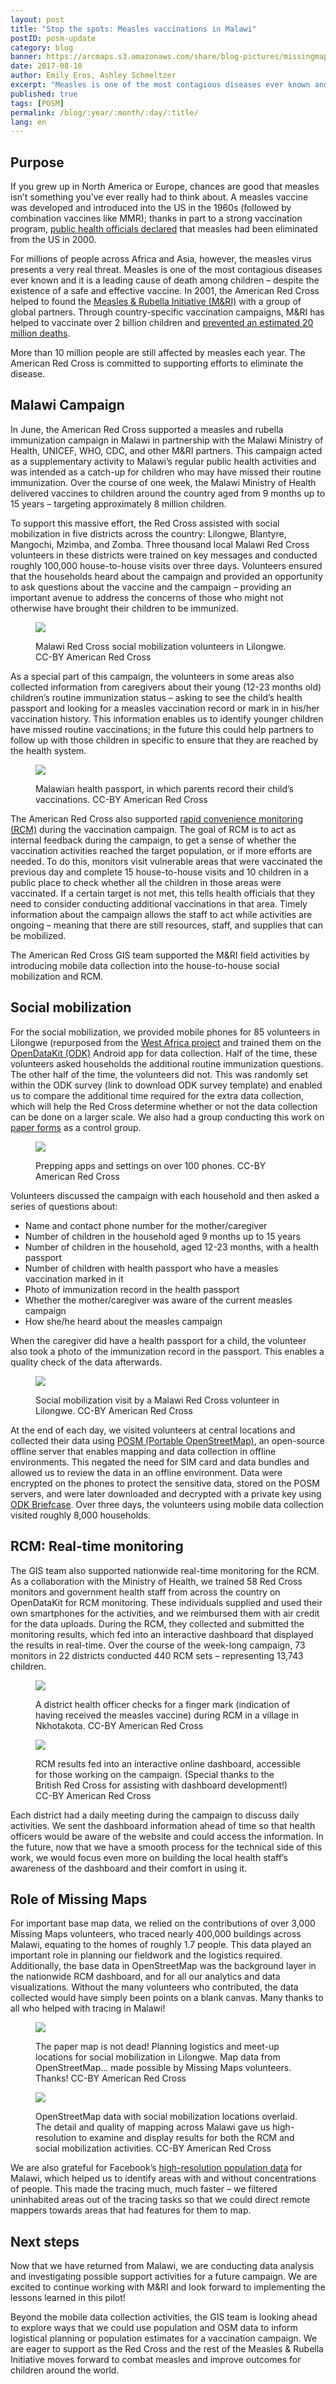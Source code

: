 ```yaml
---
layout: post
title: "Stop the spots: Measles vaccinations in Malawi"
postID: posm-update
category: blog
banner: https://arcmaps.s3.amazonaws.com/share/blog-pictures/missingmaps-blog_20170810_banner.jpg
date: 2017-08-10
author: Emily Eros, Ashley Schmeltzer
excerpt: "Measles is one of the most contagious diseases ever known and it is a leading cause of death among children. In June, the American Red Cross supported a measles and rubella immunization campaign in Malawi that targeted nearly 8 million children."
published: true
tags: [POSM]
permalink: /blog/:year/:month/:day/:title/
lang: en
---
```


## Purpose

If you grew up in North America or Europe, chances are good that measles isn’t something you’ve ever really had to think about. A measles vaccine was developed and introduced into the US in the 1960s (followed by combination vaccines like MMR); thanks in part to a strong vaccination program, [public health officials declared](https://www.cdc.gov/measles/about/faqs.html) that measles had been eliminated from the US in 2000.

For millions of people across Africa and Asia, however, the measles virus presents a very real threat. Measles is one of the most contagious diseases ever known and it is a leading cause of death among children – despite the existence of a safe and effective vaccine. In 2001, the American Red Cross helped to found the [Measles & Rubella Initiative (M&RI)](http://measlesrubellainitiative.org/) with a group of global partners. Through country-specific vaccination campaigns, M&RI has helped to vaccinate over 2 billion children and [prevented an estimated 20 million deaths](http://www.redcross.org/about-us/our-work/international-services/measles-and-rubella-initiative).

More than 10 million people are still affected by measles each year. The American Red Cross is committed to supporting efforts to eliminate the disease.

## Malawi Campaign

In June, the American Red Cross supported a measles and rubella immunization campaign in Malawi in partnership with the Malawi Ministry of Health, UNICEF, WHO, CDC, and other M&RI partners. This campaign acted as a supplementary activity to Malawi’s regular public health activities and was intended as a catch-up for children who may have missed their routine immunization. Over the course of one week, the Malawi Ministry of Health delivered vaccines to children around the country aged from 9 months up to 15 years – targeting approximately 8 million children.

To support this massive effort, the Red Cross assisted with social mobilization in five districts across the country: Lilongwe, Blantyre, Mangochi, Mzimba, and Zomba. Three thousand local Malawi Red Cross volunteers in these districts were trained on key messages and conducted roughly 100,000 house-to-house visits over three days. Volunteers ensured that the households heard about the campaign and provided an opportunity to ask questions about the vaccine and the campaign – providing an important avenue to address the concerns of those who might not otherwise have brought their children to be immunized.

<figure>
<img src="https://arcmaps.s3.amazonaws.com/share/blog-pictures/missingmaps-blog_20170810_pic1.jpg">
<p class="caption">Malawi Red Cross social mobilization volunteers in Lilongwe. CC-BY American Red Cross</p>
</figure>

As a special part of this campaign, the volunteers in some areas also collected information from caregivers about their young (12-23 months old) children’s routine immunization status – asking to see the child’s health passport and looking for a measles vaccination record or mark in  in his/her vaccination history. This information enables us to identify younger children have missed routine vaccinations; in the future this could help partners to follow up with those children in specific to ensure that they are reached by the health system.

<figure>
<img src="https://arcmaps.s3.amazonaws.com/share/blog-pictures/missingmaps-blog_20170810_pic2.jpg">
<p class="caption">Malawian health passport, in which parents record their child’s vaccinations. CC-BY American Red Cross</p>
</figure>

The American Red Cross also supported [rapid convenience monitoring (RCM)](http://measlesrubellainitiative.org/wp-content/uploads/2017/01/Evaluation-guidelines.pdf) during the vaccination campaign. The goal of RCM is to act as internal feedback during the campaign, to get a sense of whether the vaccination activities reached the target population, or if more efforts are needed. To do this, monitors visit vulnerable areas that were vaccinated the previous day and complete 15 house-to-house visits and 10 children in a public place to check whether all the children in those areas were vaccinated. If a certain target is not met, this tells health officials that they need to consider conducting additional vaccinations in that area. Timely information about the campaign allows the staff to act while activities are ongoing – meaning that there are still resources, staff, and supplies that can be mobilized.

The American Red Cross GIS team supported the M&RI field activities by introducing mobile data collection into the house-to-house social mobilization and RCM.

## Social mobilization

For the social mobilization, we provided mobile phones for 85 volunteers in Lilongwe (repurposed from the [West Africa project](http://www.missingmaps.org/blog/2017/01/24/west-africa-mapping-hub-end/) and trained them on the [OpenDataKit (ODK)](https://opendatakit.org/) Android app for data collection. Half of the time, these volunteers asked households the additional routine immunization questions. The other half of the time, the volunteers did not. This was randomly set within the ODK survey (link to download ODK survey template) and enabled us to compare the additional time required for the extra data collection, which will help the Red Cross determine whether or not the data collection can be done on a larger scale. We also had a group conducting this work on [paper forms](https://arcmaps.s3.amazonaws.com/share/Malawi_paper_soc_mob_form.docx) as a control group.

<figure>
<img src="https://arcmaps.s3.amazonaws.com/share/blog-pictures/missingmaps-blog_20170810_pic3.jpg">
<p class="caption">Prepping apps and settings on over 100 phones. CC-BY American Red Cross</p>
</figure>

Volunteers discussed the campaign with each household and then asked a series of questions about:

* Name and contact phone number for the mother/caregiver
* Number of children in the household aged 9 months up to 15 years
*	Number of children in the household, aged 12-23 months, with a health passport
*	Number of children with health passport who have a measles vaccination marked in it
*	Photo of immunization record in the health passport
*	Whether the mother/caregiver was aware of the current measles campaign
*	How she/he heard about the measles campaign

When the caregiver did have a health passport for a child, the volunteer also took a photo of the immunization record in the passport. This enables a quality check of the data afterwards.

<figure>
<img src="https://arcmaps.s3.amazonaws.com/share/blog-pictures/missingmaps-blog_20170810_pic4.jpg">
<p class="caption">Social mobilization visit by a Malawi Red Cross volunteer in Lilongwe. CC-BY American Red Cross</p>
</figure>

At the end of each day, we visited volunteers at central locations and collected their data using [POSM (Portable OpenStreetMap)](http://posm.io/), an open-source offline server that enables mapping and data collection in offline environments. This negated the need for SIM card and data bundles and allowed us to review the data in an offline environment. Data were encrypted on the phones to protect the sensitive data, stored on the POSM servers, and were later downloaded and decrypted with a private key using [ODK Briefcase](https://opendatakit.org/use/briefcase/). Over three days, the volunteers using mobile data collection visited roughly 8,000 households.

## RCM: Real-time monitoring

The GIS team also supported nationwide real-time monitoring for the RCM. As a collaboration with the Ministry of Health, we trained 58 Red Cross monitors and government health staff from across the country on OpenDataKit for RCM monitoring. These individuals supplied and used their own smartphones for the activities, and we reimbursed them with air credit for the data uploads. During the RCM, they collected and submitted the monitoring results, which fed into an interactive dashboard that displayed the results in real-time. Over the course of the week-long campaign, 73 monitors in 22 districts conducted 440 RCM sets – representing 13,743 children.

<figure>
<img src="https://arcmaps.s3.amazonaws.com/share/blog-pictures/missingmaps-blog_20170810_pic5.jpg">
<p class="caption">A district health officer checks for a finger mark (indication of having received the measles vaccine) during RCM in a village in Nkhotakota. CC-BY American Red Cross</p>
</figure>

<figure>
<img src="https://arcmaps.s3.amazonaws.com/share/blog-pictures/missingmaps-blog_20170810_pic6.jpg">
<p class="caption">RCM results fed into an interactive online dashboard, accessible for those working on the campaign. (Special thanks to the British Red Cross for assisting with dashboard development!) CC-BY American Red Cross</p>
</figure>

Each district had a daily meeting during the campaign to discuss daily activities. We sent the dashboard information ahead of time so that health officers would be aware of the website and could access the information. In the future, now that we have a smooth process for the technical side of this work, we would focus even more on building the local health staff’s awareness of the dashboard and their comfort in using it.

## Role of Missing Maps

For important base map data, we relied on the contributions of over 3,000 Missing Maps volunteers, who traced nearly 400,000 buildings across Malawi, equating to the homes of roughly 1.7 people. This data played an important role in planning our fieldwork and the logistics required. Additionally, the base data in OpenStreetMap was the background layer in the nationwide RCM dashboard, and for all our analytics and data visualizations. Without the many volunteers who contributed, the data collected would have simply been points on a blank canvas. Many thanks to all who helped with tracing in Malawi!

<figure>
<img src="https://arcmaps.s3.amazonaws.com/share/blog-pictures/missingmaps-blog_20170810_pic7.jpg">
<p class="caption">The paper map is not dead! Planning logistics and meet-up locations for social mobilization in Lilongwe. Map data from OpenStreetMap… made possible by Missing Maps volunteers. Thanks! CC-BY American Red Cross</p>
</figure>

<figure>
<img src="https://arcmaps.s3.amazonaws.com/share/blog-pictures/missingmaps-blog_20170810_pic8.jpg">
<p class="caption">OpenStreetMap data with social mobilization locations overlaid. The detail and quality of mapping across Malawi gave us high-resolution to examine and display results for both the RCM and social mobilization activities. CC-BY American Red Cross</p>
</figure>

We are also grateful for Facebook’s [high-resolution population data](https://ciesin.columbia.edu/data/hrsl/) for Malawi, which helped us to identify areas with and without concentrations of people. This made the tracing much, much faster – we filtered uninhabited areas out of the tracing tasks so that we could direct remote mappers towards areas that had features for them to map.

## Next steps

Now that we have returned from Malawi, we are conducting data analysis and investigating possible support activities for a future campaign. We are excited to continue working with M&RI and look forward to implementing the lessons learned in this pilot!

Beyond the mobile data collection activities, the GIS team is looking ahead to explore ways that we could use population and OSM data to inform logistical planning or population estimates for a vaccination campaign. We are eager to support as the Red Cross and the rest of the Measles & Rubella Initiative moves forward to combat measles and improve outcomes for children around the world.
